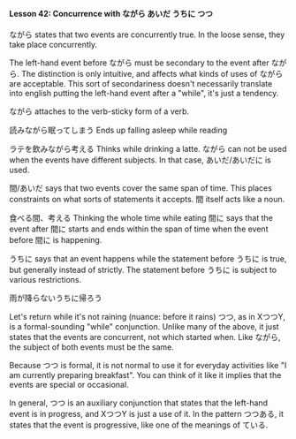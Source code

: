 
#### Lesson 42: Concurrence with ながら あいだ うちに つつ


ながら states that two events are concurrently true. In the loose sense, they take place concurrently.


The left-hand event before ながら must be secondary to the event after ながら. The distinction is only intuitive, and affects what kinds of uses of ながら are acceptable. This sort of secondariness doesn't necessarily translate into english putting the left-hand event after a "while", it's just a tendency.


ながら attaches to the verb-sticky form of a verb.


読みながら眠ってしまう Ends up falling asleep while reading  

ラテを飲みながら考える Thinks while drinking a latte.
ながら can not be used when the events have different subjects. In that case, あいだ/あいだに is used.


間/あいだ says that two events cover the same span of time. This places constraints on what sorts of statements it accepts. 間 itself acts like a noun.


食べる間、考える Thinking the whole time while eating
間に says that the event after 間に starts and ends within the span of time when the event before 間に is happening.


うちに says that an event happens while the statement before うちに is true, but generally instead of strictly. The statement before うちに is subject to various restrictions.


雨が降らないうちに帰ろう  

Let's return while it's not raining (nuance: before it rains)
つつ, as in XつつY, is a formal-sounding "while" conjunction. Unlike many of the above, it just states that the events are concurrent, not which started when. Like ながら, the subject of both events must be the same.


Because つつ is formal, it is not normal to use it for everyday activities like "I am currently preparing breakfast". You can think of it like it implies that the events are special or occasional.


In general, つつ is an auxiliary conjunction that states that the left-hand event is in progress, and XつつY is just a use of it. In the pattern つつある, it states that the event is progressive, like one of the meanings of ている.


